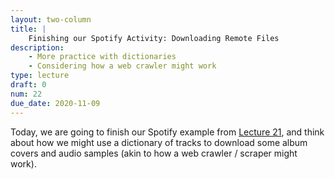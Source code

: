 ```yaml
---
layout: two-column
title: |
    Finishing our Spotify Activity: Downloading Remote Files
description:
    - More practice with dictionaries
    - Considering how a web crawler might work
type: lecture
draft: 0
num: 22
due_date: 2020-11-09
---
```


Today, we are going to finish our Spotify example from [Lecture 21](week08-lecture03), and think about how we might use a dictionary of tracks to download some album covers and audio samples (akin to how a web crawler / scraper might work).
